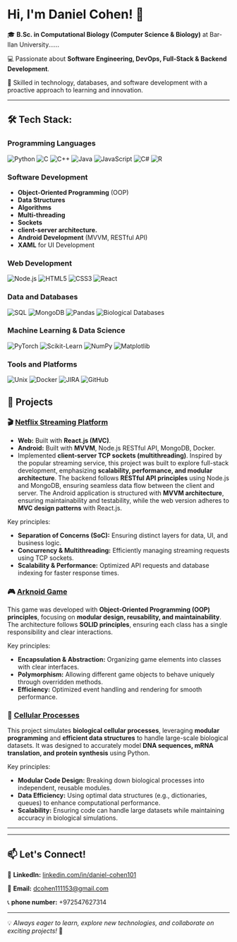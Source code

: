 #  Hi, I'm Daniel Cohen! 👋

🎓 **B.Sc. in Computational Biology (Computer Science & Biology)** at Bar-Ilan University......

💻 Passionate about **Software Engineering, DevOps, Full-Stack & Backend Development**.

🚀 Skilled in technology, databases, and software development with a proactive approach to learning and innovation.

---

## 🛠 Tech Stack:

### **Programming Languages**
![Python](https://img.shields.io/badge/Python-3776AB?style=flat-square&logo=python&logoColor=white)
![C](https://img.shields.io/badge/C-00599C?style=flat-square&logo=c&logoColor=white)
![C++](https://img.shields.io/badge/C%2B%2B-00599C?style=flat-square&logo=c%2B%2B&logoColor=white)
![Java](https://img.shields.io/badge/Java-ED8B00?style=flat-square&logo=openjdk&logoColor=white)
![JavaScript](https://img.shields.io/badge/JavaScript-F7DF1E?style=flat-square&logo=javascript&logoColor=black)
![C#](https://img.shields.io/badge/C%23-239120?style=flat-square&logo=c-sharp&logoColor=white)
![R](https://img.shields.io/badge/R-276DC3?style=flat-square&logo=r&logoColor=white)


### **Software Development**
- **Object-Oriented Programming** (OOP)
- **Data Structures**
- **Algorithms**
- **Multi-threading**
- **Sockets**
- **client-server architecture.** 
- **Android Development** (MVVM, RESTful API) 
- **XAML** for UI Development

### **Web Development**

![Node.js](https://img.shields.io/badge/Node.js-43853D?style=flat-square&logo=node.js&logoColor=white)
![HTML5](https://img.shields.io/badge/HTML5-E34F26?style=flat-square&logo=html5&logoColor=white)
![CSS3](https://img.shields.io/badge/CSS3-1572B6?style=flat-square&logo=css3&logoColor=white)
![React](https://img.shields.io/badge/React-20232A?style=flat-square&logo=react&logoColor=61DAFB)


### **Data and Databases**

![SQL](https://img.shields.io/badge/SQL-4479A1?style=flat-square&logo=sql&logoColor=white)
![MongoDB](https://img.shields.io/badge/MongoDB-4EA94B?style=flat-square&logo=mongodb&logoColor=white)
![Pandas](https://img.shields.io/badge/Pandas-150458?style=flat-square&logo=pandas&logoColor=white)
![Biological Databases](https://img.shields.io/badge/Biological-Databases-green?style=flat-square)

### **Machine Learning & Data Science**

![PyTorch](https://img.shields.io/badge/PyTorch-EE4C2C?style=flat-square&logo=pytorch&logoColor=white)
![Scikit-Learn](https://img.shields.io/badge/scikit--learn-F7931E?style=flat-square&logo=scikit-learn&logoColor=white)
![NumPy](https://img.shields.io/badge/NumPy-013243?style=flat-square&logo=numpy&logoColor=white)
![Matplotlib](https://img.shields.io/badge/Matplotlib-11557C?style=flat-square&logo=matplotlib&logoColor=white)

### **Tools and Platforms**

![Unix](https://img.shields.io/badge/Unix-000000?style=flat-square&logo=linux&logoColor=white)
![Docker](https://img.shields.io/badge/Docker-2496ED?style=flat-square&logo=docker&logoColor=white)
![JIRA](https://img.shields.io/badge/JIRA-0052CC?style=flat-square&logo=jira&logoColor=white)
![GitHub](https://img.shields.io/badge/GitHub-181717?style=flat-square&logo=github&logoColor=white)


## 🚀 Projects

### 🎬 [Netflix Streaming Platform](https://github.com/DanielCO1111/Netflix)
- **Web:** Built with **React.js (MVC)**.
- **Android:** Built with **MVVM**, Node.js RESTful API, MongoDB, Docker.
- Implemented **client-server TCP sockets (multithreading)**.
Inspired by the popular streaming service, this project was built to explore full-stack development, emphasizing **scalability, performance, and modular architecture**. The backend follows **RESTful API principles** using Node.js and MongoDB, ensuring seamless data flow between the client and server. The Android application is structured with **MVVM architecture**, ensuring maintainability and testability, while the web version adheres to **MVC design patterns** with React.js. 

Key principles:
- **Separation of Concerns (SoC):** Ensuring distinct layers for data, UI, and business logic.
- **Concurrency & Multithreading:** Efficiently managing streaming requests using TCP sockets.
- **Scalability & Performance:** Optimized API requests and database indexing for faster response times.

### 🎮 [Arknoid Game](https://github.com/DanielCO1111/Arknoid)
This game was developed with **Object-Oriented Programming (OOP) principles**, focusing on **modular design, reusability, and maintainability**. The architecture follows **SOLID principles**, ensuring each class has a single responsibility and clear interactions. 

Key principles:
- **Encapsulation & Abstraction:** Organizing game elements into classes with clear interfaces.
- **Polymorphism:** Allowing different game objects to behave uniquely through overridden methods.
- **Efficiency:** Optimized event handling and rendering for smooth performance.

### 🔬 [Cellular Processes](https://github.com/DanielCO1111/Cellular-Processes)
This project simulates **biological cellular processes**, leveraging **modular programming** and **efficient data structures** to handle large-scale biological datasets. It was designed to accurately model **DNA sequences, mRNA translation, and protein synthesis** using Python.

Key principles:
- **Modular Code Design:** Breaking down biological processes into independent, reusable modules.
- **Data Efficiency:** Using optimal data structures (e.g., dictionaries, queues) to enhance computational performance.
- **Scalability:** Ensuring code can handle large datasets while maintaining accuracy in biological simulations.

---



---

## 📫 Let's Connect! 

💼 **LinkedIn:** [linkedin.com/in/daniel-cohen101](https://www.linkedin.com/in/daniel-cohen101)  

📧 **Email:** [dcohen111153@gmail.com](mailto:dcohen111153@gmail.com) 

📞 **phone number:** +972547627314


---

💡 *Always eager to learn, explore new technologies, and collaborate on exciting projects!* 🚀
